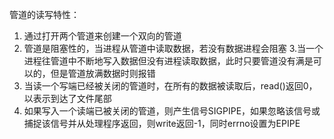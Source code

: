 管道的读写特性：
1. 通过打开两个管道来创建一个双向的管道
2. 管道是阻塞性的，当进程从管道中读取数据，若没有数据进程会阻塞
3.当一个进程往管道中不断地写入数据但没有进程读取数据，此时只要管道没有满是可以的，但是管道放满数据时则报错
4. 当读一个写端已经被关闭的管道时，在所有的数据被读取后，read()返回0，以表示到达了文件尾部
5. 如果写入一个读端已被关闭的管道，则产生信号SIGPIPE，如果忽略该信号或捕捉该信号并从处理程序返回，则write返回-1，同时errno设置为EPIPE